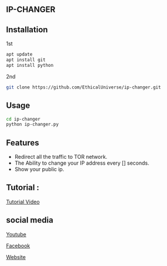 ## IP-CHANGER

## Installation
1st 
```bash
apt update
apt install git
apt install python

```
2nd
```bash
git clone https://github.com/EthicalUniverse/ip-changer.git
```

## Usage

```bash
cd ip-changer
python ip-changer.py
```

## Features
- Redirect all the traffic to TOR network.
- The Ability to change your IP address every [] seconds.
- Show your public ip.



## Tutorial :
<p>
  <a href="https://youtube.com/@Ethical_Universe">Tutorial Video</a>
  </p>


## social media
<p>
  <a href="https://youtube.com/@Ethical_Universe">Youtube</a>
  </p>

  <p>
  <a href="https://www.facebook.com/EthicalUniversebd">Facebook</a>
  </p>

<p>
  <a href="https://ethacaluniverse.blogspot.com">Website</a>
  </p>
